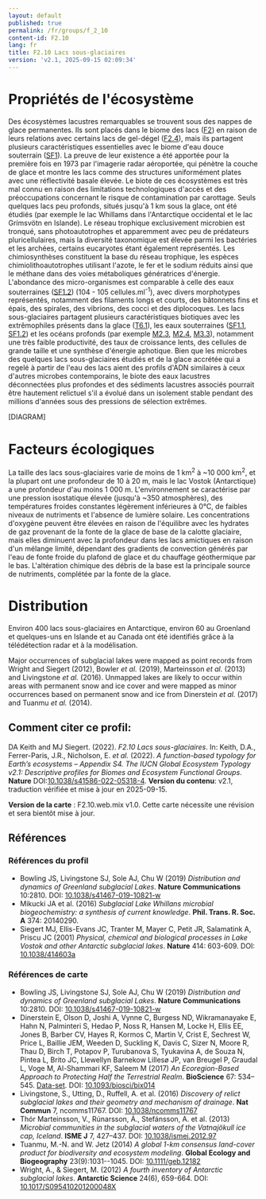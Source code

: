 ```yaml
---
layout: default
published: true
permalink: /fr/groups/f_2_10
content-id: F2.10
lang: fr
title: F2.10 Lacs sous-glaciaires
version: 'v2.1, 2025-09-15 02:09:34'
---
```




# Propriétés de l'écosystème
 
Des écosystèmes lacustres remarquables se trouvent sous des nappes de
glace permanentes. Ils sont placés dans le biome des lacs ([F2](/explore/biomes/F2)) en
raison de leurs relations avec certains lacs de gel-dégel ([F2.4](/explore/groups/F2.4)), mais
ils partagent plusieurs caractéristiques essentielles avec le biome
d\'eau douce souterrain ([SF1](/explore/biomes/SF1)). La preuve de leur existence a été
apportée pour la première fois en 1973 par l\'imagerie radar aéroportée,
qui pénètre la couche de glace et montre les lacs comme des structures
uniformément plates avec une réflectivité basale élevée. Le biote de ces
écosystèmes est très mal connu en raison des limitations technologiques
d\'accès et des préoccupations concernant le risque de contamination par
carottage. Seuls quelques lacs peu profonds, situés jusqu\'à 1 km sous
la glace, ont été étudiés (par exemple le lac Whillams dans
l\'Antarctique occidental et le lac Grímsvötn en Islande). Le réseau
trophique exclusivement microbien est tronqué, sans photoautotrophes et
apparemment avec peu de prédateurs pluricellulaires, mais la diversité
taxonomique est élevée parmi les bactéries et les archées, certains
eucaryotes étant également représentés. Les chimiosynthèses constituent
la base du réseau trophique, les espèces chimiolithoautotrophes
utilisant l\'azote, le fer et le sodium réduits ainsi que le méthane
dans des voies métaboliques génératrices d\'énergie. L\'abondance des
micro-organismes est comparable à celle des eaux souterraines ([SF1.2](/explore/groups/SF1.2))
(104 - 105 cellules.ml<sup>-1</sup>), avec divers morphotypes représentés,
notamment des filaments longs et courts, des bâtonnets fins et épais,
des spirales, des vibrions, des cocci et des diplocoques. Les lacs
sous-glaciaires partagent plusieurs caractéristiques biotiques avec les
extrêmophiles présents dans la glace ([T6.1](/explore/groups/T6.1)), les eaux souterraines
([SF1.1](/explore/groups/SF1.1), [SF1.2](/explore/groups/SF1.2)) et les océans profonds (par exemple [M2.3](/explore/groups/M2.3), [M2.4](/explore/groups/M2.4), [M3.3](/explore/groups/M3.3)),
notamment une très faible productivité, des taux de croissance lents,
des cellules de grande taille et une synthèse d\'énergie aphotique. Bien
que les microbes des quelques lacs sous-glaciaires étudiés et de la
glace accrétée qui a regelé à partir de l\'eau des lacs aient des
profils d\'ADN similaires à ceux d\'autres microbes contemporains, le
biote des eaux lacustres déconnectées plus profondes et des sédiments
lacustres associés pourrait être hautement relictuel s\'il a évolué dans
un isolement stable pendant des millions d\'années sous des pressions de
sélection extrêmes.

[DIAGRAM]

# Facteurs écologiques
 
La taille des lacs sous-glaciaires varie de moins de 1 km<sup>2</sup> à \~10 000
km<sup>2</sup>, et la plupart ont une profondeur de 10 à 20 m, mais le lac Vostok
(Antarctique) a une profondeur d\'au moins 1 000 m. L\'environnement se
caractérise par une pression isostatique élevée (jusqu\'à \~350
atmosphères), des températures froides constantes légèrement inférieures
à 0°C, de faibles niveaux de nutriments et l\'absence de lumière
solaire. Les concentrations d\'oxygène peuvent être élevées en raison de
l\'équilibre avec les hydrates de gaz provenant de la fonte de la glace
de base de la calotte glaciaire, mais elles diminuent avec la profondeur
dans les lacs amictiques en raison d\'un mélange limité, dépendant des
gradients de convection générés par l\'eau de fonte froide du plafond de
glace et du chauffage géothermique par le bas. L\'altération chimique
des débris de la base est la principale source de nutriments, complétée
par la fonte de la glace.
 
# Distribution
 
Environ 400 lacs sous-glaciaires en Antarctique, environ 60 au Groenland
et quelques-uns en Islande et au Canada ont été identifiés grâce à la
télédétection radar et à la modélisation.

Major occurrences of subglacial lakes were mapped as point records from Wright and Siegert (2012), Bowler _et al._ (2019), Marteinsson _et al._ (2013) and Livingstone _et al._ (2016). Unmapped lakes are likely to occur within areas with permanent snow and ice cover and were mapped as minor occurrences based on permanent snow and ice from Dinerstein _et al._ (2017) and Tuanmu _et al._ (2014).

## Comment citer ce profil:

DA Keith and MJ Siegert. (2022). *F2.10 Lacs sous-glaciaires*. In: Keith, D.A., Ferrer-Paris, J.R., Nicholson, E. *et al.* (2022). *A function-based typology for Earth’s ecosystems – Appendix S4. The IUCN Global Ecosystem Typology v2.1: Descriptive profiles for Biomes and Ecosystem Functional Groups*. **Nature** DOI:[10.1038/s41586-022-05318-4](https://doi.org/10.1038/s41586-022-05318-4).
**Version du contenu**: v2.1, traduction vérifiée et mise à jour en 2025-09-15.

**Version de la carte** : F2.10.web.mix v1.0. Cette carte nécessite une révision et sera bientôt mise à jour.

## Références

### Références du profil

* Bowling JS, Livingstone SJ, Sole AJ, Chu W  (2019) *Distribution and dynamics of Greenland subglacial Lakes*. **Nature Communications** 10:2810. DOI: [10.1038/s41467-019-10821-w](http://doi.org/10.1038/s41467-019-10821-w)
* Mikucki JA et al.  (2016) *Subglacial Lake Whillans microbial biogeochemistry: a synthesis of current knowledge*. **Phil. Trans. R. Soc. A** 374: 20140290.
* Siegert MJ, Ellis-Evans JC, Tranter M, Mayer C, Petit JR, Salamatink A, Priscu JC  (2001) *Physical, chemical and biological processes in Lake Vostok and other Antarctic subglacial lakes*. **Nature** 414: 603-609. DOI: [10.1038/414603a](http://doi.org/10.1038/414603a)

### Références de carte
* Bowling JS, Livingstone SJ, Sole AJ, Chu W  (2019) *Distribution and dynamics of Greenland subglacial Lakes*. **Nature Communications** 10:2810. DOI: [10.1038/s41467-019-10821-w](http://doi.org/10.1038/s41467-019-10821-w)
* Dinerstein E, Olson D, Joshi A, Vynne C, Burgess ND, Wikramanayake E, Hahn N, Palminteri S, Hedao P, Noss R, Hansen M, Locke H, Ellis EE, Jones B, Barber CV, Hayes R, Kormos C, Martin V, Crist E, Sechrest W, Price L, Baillie JEM, Weeden D, Suckling K, Davis C, Sizer N, Moore R, Thau D, Birch T, Potapov P, Turubanova S, Tyukavina A, de Souza N, Pintea L, Brito JC, Llewellyn Barnekow Lillesø JP, van Breugel P, Graudal L, Voge M, Al-Shammari KF, Saleem M  (2017) *An Ecoregion-Based Approach to Protecting Half the Terrestrial Realm*. **BioScience** 67: 534–545. [Data-set](https://ecoregions2017.appspot.com/). DOI: [10.1093/biosci/bix014](http://doi.org/10.1093/biosci/bix014)
* Livingstone, S., Utting, D., Ruffell, A. et al.  (2016) *Discovery of relict subglacial lakes and their geometry and mechanism of drainage*. **Nat Commun** 7, ncomms11767. DOI: [10.1038/ncomms11767](http://doi.org/10.1038/ncomms11767)
* Thór Marteinsson, V., Rúnarsson, Á., Stefánsson, A. et al.  (2013) *Microbial communities in the subglacial waters of the Vatnajökull ice cap, Iceland*. **ISME J** 7, 427–437. DOI: [10.1038/ismej.2012.97](http://doi.org/10.1038/ismej.2012.97)
* Tuanmu, M.-N. and W. Jetz (2014) *A global 1-km consensus land-cover product for biodiversity and ecosystem modeling*. **Global Ecology and Biogeography** 23(9):1031--1045. DOI: [10.1111/geb.12182](http://doi.org/10.1111/geb.12182)
* Wright, A., & Siegert, M.  (2012) *A fourth inventory of Antarctic subglacial lakes*. **Antarctic Science** 24(6), 659-664. DOI: [10.1017/S095410201200048X](http://doi.org/10.1017/S095410201200048X)

